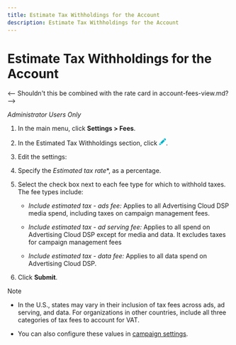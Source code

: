 ```yaml
---
title: Estimate Tax Withholdings for the Account
description: Estimate Tax Withholdings for the Account
---
```

# Estimate Tax Withholdings for the Account

<-- Shouldn't this be combined with the rate card in account-fees-view.md? -->

*Administrator Users Only*

1. In the main menu, click **Settings > Fees**.

1. In the Estimated Tax Withholdings section, click ![Edit](/help/dsp/assets/edit.png).

1. Edit the settings:

1. Specify the *Estimated tax rate**, as a percentage.

1. Select the check box next to each fee type for which to withhold taxes. The fee types include:

   * *Include estimated tax - ads fee:* Applies to all Advertising Cloud DSP media spend, including taxes on campaign management fees.
   
   * *Include estimated tax - ad serving fee:* Applies to all spend on Advertising Cloud DSP except for media and data. It excludes taxes for campaign management fees
   
   * *Include estimated tax - data fee:* Applies to all data spend on Advertising Cloud DSP.

1. Click **Submit**.

>[!NOTE]
>
>* In the U.S., states may vary in their inclusion of tax fees across ads, ad serving, and data. For organizations in other countries, include all three categories of tax fees to account for VAT.
>
>* You can also configure these values in [campaign settings](/help/dsp/campaign-management/campaigns/campaign-settings.md).

<!--
>[!MORELIKETHIS]
>
>* [View the DSP Rate Card for the Account](/help/dsp/admin/rate-card-view.md)
-->
